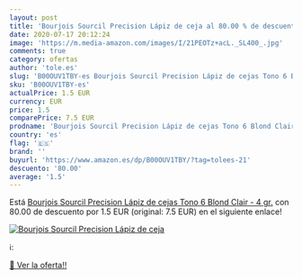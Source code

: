 ```yaml
---
layout: post
title: 'Bourjois Sourcil Precision Lápiz de ceja al 80.00 % de descuento'
date: 2020-07-17 20:12:24
image: 'https://m.media-amazon.com/images/I/21PEOTz+acL._SL400_.jpg'
comments: true
category: ofertas
author: 'tole.es'
slug: 'B00OUV1TBY-es Bourjois Sourcil Precision Lápiz de cejas Tono 6 Blond...'
sku: 'B00OUV1TBY-es'
actualPrice: 1.5 EUR
currency: EUR
price: 1.5
comparePrice: 7.5 EUR
prodname: 'Bourjois Sourcil Precision Lápiz de cejas Tono 6 Blond Clair - 4 gr.'
country: 'es'
flag: '🇪🇸'
brand: ''
buyurl: 'https://www.amazon.es/dp/B00OUV1TBY/?tag=tolees-21'
descuento: '80.00'
average: '1.5'
---
```


Está [Bourjois Sourcil Precision Lápiz de cejas Tono 6 Blond Clair - 4 gr.](https://www.amazon.es/dp/B00OUV1TBY/?tag=tolees-21) con 80.00 de descuento por 1.5 EUR (original: 7.5 EUR) en el siguiente enlace!

[![Bourjois Sourcil Precision Lápiz de ceja](https://m.media-amazon.com/images/I/21PEOTz+acL._SL400_.jpg)](https://www.amazon.es/dp/B00OUV1TBY/?tag=tolees-21)

ℹ️:


[🛒 Ver la oferta!!](https://www.amazon.es/dp/B00OUV1TBY/?tag=tolees-21)
